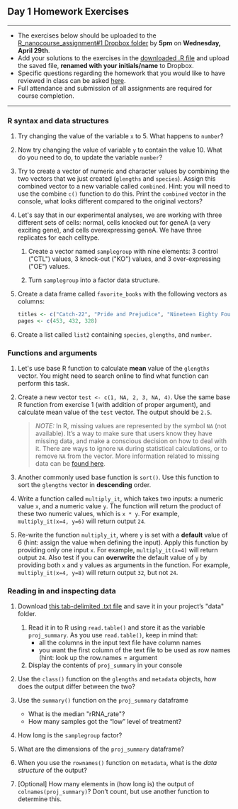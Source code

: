 ## Day 1 Homework Exercises

***

- The exercises below should be uploaded to the [R_nanocourse_assignment#1 Dropbox folder](https://www.dropbox.com/request/mCrMcxx6WM9NPTBBirsW) by **5pm** on **Wednesday, April 29th**.
- Add your solutions to the exercises in the [downloaded .R file](https://hbctraining.github.io/Intro-to-R-flipped/homework/day1_hw_exercises.R) and upload the saved file, **renamed with your initials/name** to Dropbox.
- Specific questions regarding the homework that you would like to have reviewed in class can be asked [here](https://pollev.com/discourses/uCqzZCBo9jQqdM3B9j5T1/respond).
- Full attendance and submission of all assignments are required for course completion.

***

### R syntax and data structures

1. Try changing the value of the variable `x` to 5. What happens to `number`?

2. Now try changing the value of variable `y` to contain the value 10. What do you need to do, to update the variable `number`?

3. Try to create a vector of numeric and character values by combining the two vectors that we just created (`glengths` and `species`). Assign this combined vector to a new variable called `combined`. Hint: you will need to use the combine `c()` function to do this. Print the `combined` vector in the console, what looks different compared to the original vectors?

4. Let's say that in our experimental analyses, we are working with three different sets of cells: normal, cells knocked out for geneA (a very exciting gene), and cells overexpressing geneA. We have three replicates for each celltype.

    1. Create a vector named `samplegroup` with nine elements: 3 control ("CTL") values, 3 knock-out ("KO") values, and 3 over-expressing ("OE") values.

    1. Turn `samplegroup` into a factor data structure.

5. Create a data frame called `favorite_books` with the following vectors as columns:

     ```r
     titles <- c("Catch-22", "Pride and Prejudice", "Nineteen Eighty Four")
     pages <- c(453, 432, 328)
     ```
  
6. Create a list called `list2` containing `species`, `glengths`, and `number`.

### Functions and arguments

1. Let's use base R function to calculate **mean** value of the `glengths` vector. You might need to search online to find what function can perform this task.

2. Create a new vector `test <- c(1, NA, 2, 3, NA, 4)`. Use the same base R function from exercise 1 (with addition of proper argument), and calculate mean value of the `test` vector. The output should be `2.5`.
	> *NOTE:* In R, missing values are represented by the symbol `NA` (not available). It’s a way to make sure that users know they have missing data, and make a conscious decision on how to deal with it. There are ways to ignore `NA` during statistical calculations, or to remove `NA` from the vector. More information related to missing data can be [found here](https://www.statmethods.net/input/missingdata.html).

3. Another commonly used base function is `sort()`. Use this function to sort the `glengths` vector in **descending** order.

4. Write a function called `multiply_it`, which takes two inputs: a numeric value `x`, and a numeric value `y`. The function will return the product of these two numeric values, which is `x * y`. For example, `multiply_it(x=4, y=6)` will return output `24`.

5. Re-write the function `multiply_it`, where `y` is set with a **default** value of 6 (hint: assign the value when defining the input). Apply this function by providing only one input `x`. For example, `multiply_it(x=4)` will return output `24`. Also test if you can **overwrite** the default value of `y` by providing both `x` and `y` values as arguments in the function. For example, `multiply_it(x=4, y=8)` will return output `32`, but not `24`.


### Reading in and inspecting data

1. Download [this tab-delimited .txt file](https://www.dropbox.com/s/k2mlcqn4823g400/project-summary.txt?dl=1) and save it in your project’s "data" folder.

    1. Read it in to R using `read.table()` and store it as the variable `proj_summary`. As you use `read.table()`, keep in mind that:       
        * all the columns in the input text file have column names 
        * you want the first column of the text file to be used as row names (hint: look up the row.names = argument
    1. Display the contents of `proj_summary` in your console

2. Use the `class()` function on the `glengths` and `metadata` objects, how does the output differ between the two?

3. Use the `summary()` function on the `proj_summary` dataframe
      * What is the median "rRNA_rate"?
      * How many samples got the “low” level of treatment?

4. How long is the `samplegroup` factor?

5. What are the dimensions of the `proj_summary` dataframe?

6. When you use the `rownames()` function on `metadata`, what is the *data structure* of the output?

7. [Optional] How many elements in (how long is) the output of `colnames(proj_summary)`? Don’t count, but use another function to determine this.
